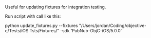 Useful for updating fixtures for integration testing.

Run script with call like this:

python update_fixtures.py --fixtures "/Users/jordan/Coding/objective-c/Tests/iOS Tsts/Fixtures/" -sdk 'PubNub-ObjC-iOS/5.0.0'
